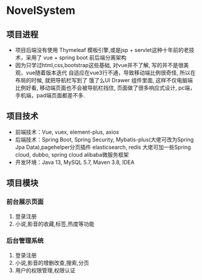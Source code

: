 # NovelSystem

## 项目进程

- 项目后端没有使用 Thymeleaf 模板引擎,或是jsp + servlet这种十年前的老技术，采用了 vue + spring boot 前后端分离架构
- 因为只学过html,css,bootstrap这些基础, 对vue并不了解, 写的并不是很美观，vue随着版本迭代 自适应在vue3行不通，导致移动端比例很奇怪, 所以在布局的时候, 就把导航栏写到了 饿了么UI Drawer 组件里面, 这样不仅电脑端比例好看, 移动端页面也不会被导航栏挡住, 页面做了很多响应式设计, pc端，手机端，pad端页面都差不多.

## **项目技术**

- 前端技术：Vue, vuex, element-plus, axios
- 后端技术：Spring Boot, Spring Security, Mybatis-plus(大佬可改为Spring Jpa Data),pagehelper分页插件 elasticsearch, redis   大佬可加一些Spring cloud, dubbo, spring cloud alibaba微服务框架
- 开发环境：Java 13, MySQL 5.7, Maven 3.8, IDEA

## **项目模块**

### 前台展示页面

1. 登录注册
2. 小说,影音的收藏,标签,热度等功能

### 后台管理系统

1. 登录注册
2. 小说,影音的增删改查,搜索,分页
3. 用户的权限管理,权限认证
